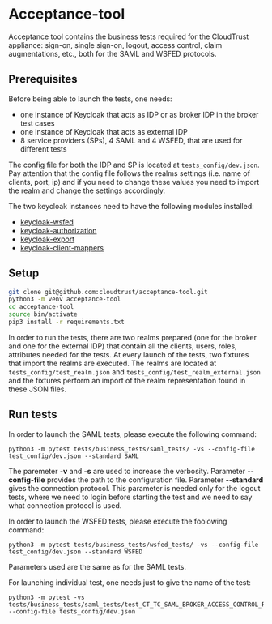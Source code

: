 # Acceptance-tool

Acceptance tool contains the business tests required for the CloudTrust appliance: sign-on, single sign-on, logout, access control, claim augmentations, etc., both for the 
SAML and WSFED protocols.

## Prerequisites

Before being able to launch the tests, one needs:
- one instance of Keycloak that acts as IDP or as broker IDP in the broker test cases
- one instance of Keycloak that acts as external IDP 
- 8 service providers (SPs), 4 SAML and 4 WSFED, that are used for different tests

The config file for both the IDP and SP is located at `tests_config/dev.json`. 
Pay attention that the config file follows the realms settings (i.e. name of clients, port, ip)
and if you need to change these values you need to import the realm and change the settings accordingly.
 
 
The two keycloak instances need to have the following modules installed: 
- [keycloak-wsfed](https://github.com/cloudtrust/keycloak-wsfed)
- [keycloak-authorization](https://github.com/cloudtrust/keycloak-authorization)
- [keycloak-export](https://github.com/cloudtrust/keycloak-export) 
- [keycloak-client-mappers](https://github.com/cloudtrust/keycloak-client-mappers) 

 
## Setup

```Bash
git clone git@github.com:cloudtrust/acceptance-tool.git
python3 -m venv acceptance-tool
cd acceptance-tool
source bin/activate
pip3 install -r requirements.txt
```

In order to run the tests, there are two realms prepared (one for the broker and one for the external IDP) that contain all the clients, users, roles, attributes needed for the tests.
At every launch of the tests, two fixtures that import the realms are executed.
The realms are located at `tests_config/test_realm.json` and `tests_config/test_realm_external.json` and the fixtures perform an import of the realm 
representation found in these JSON files.  

  
## Run tests

In order to launch the SAML tests, please execute the following command:

```
python3 -m pytest tests/business_tests/saml_tests/ -vs --config-file test_config/dev.json --standard SAML 

```

The paremeter **-v** and **-s** are used to increase the verbosity. Parameter **--config-file** provides the path to the configuration file. 
Parameter **--standard** gives the connection protocol. This parameter is needed only for the logout tests, where we need to login before starting 
the test and we need to say what connection protocol is used.

In order to launch the WSFED tests, please execute the foolowing command:

```
python3 -m pytest tests/business_tests/wsfed_tests/ -vs --config-file test_config/dev.json --standard WSFED
```

Parameters used are the same as for the SAML tests. 

For launching individual test, one needs just to give the name of the test: 
```
python3 -m pytest -vs tests/business_tests/saml_tests/test_CT_TC_SAML_BROKER_ACCESS_CONTROL_RBAC_OK.py --config-file tests_config/dev.json
```


